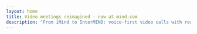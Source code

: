 ```yaml
---
layout: home
title: Video meetings reimagined — now at mind.com
description: "From iMind to InterMIND: voice-first video calls with real-time AI-powered interpretation."
---
```


<HeroSection
  title="Video meetings reimagined <br>— now at **mind.com**"
  text="From iMind to InterMIND: voice-first video calls with live speech translation.">
<NavButton buttonLabel="Learn More" buttonClass="brand" to="/" />
<NavButton buttonLabel="Assistant" buttonClass="alt" to="/chat" />
</HeroSection>

<br>
<VideoPlayer src="/promo/demo-en-mx.mp4" />

